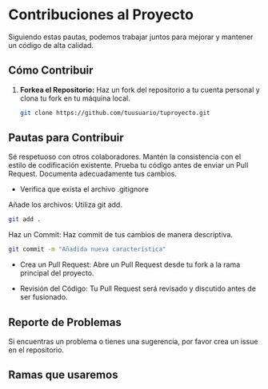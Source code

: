 # Contribuciones al Proyecto

Siguiendo estas pautas, podemos trabajar juntos para mejorar y mantener un código de alta calidad.

## Cómo Contribuir

1. **Forkea el Repositorio:** Haz un fork del repositorio a tu cuenta personal y clona tu fork en tu máquina local.

   ```bash
   git clone https://github.com/tuusuario/tuproyecto.git
   ```


## Pautas para Contribuir

Sé respetuoso con otros colaboradores.
Mantén la consistencia con el estilo de codificación existente.
Prueba tu código antes de enviar un Pull Request.
Documenta adecuadamente tus cambios.

- Verifica que exista el archivo .gitignore

Añade los archivos: Utiliza git add.

```bash
git add .
```

Haz un Commit: Haz commit de tus cambios de manera descriptiva.

```bash
git commit -m "Añadida nueva característica"
```

- Crea un Pull Request: Abre un Pull Request desde tu fork a la rama principal del proyecto.

- Revisión del Código: Tu Pull Request será revisado y discutido antes de ser fusionado.

## Reporte de Problemas
Si encuentras un problema o tienes una sugerencia, por favor crea un issue en el repositorio.


## Ramas que usaremos

